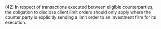 (42) In respect of transactions executed between eligible counterparties, the obligation to disclose client limit orders should only apply where the counter party is explicitly sending a limit order to an investment firm for its execution.